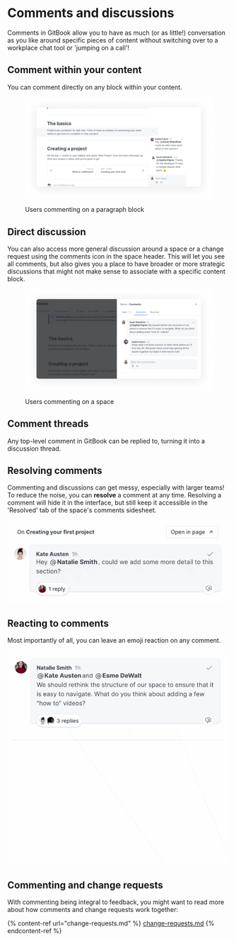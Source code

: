 # Comments and discussions

Comments in GitBook allow you to have as much (or as little!) conversation as you like around specific pieces of content without switching over to a workplace chat tool or 'jumping on a call'!

## Comment within your content <a href="#comment-within-your-content" id="comment-within-your-content"></a>

You can comment directly on any block within your content.

<figure><img src="../../.gitbook/assets/comment-on-a-block.png" alt="A screenshot of a GitBook space where users have been commenting on a paragraph block. The first asks for more detail to be included in the section, the second confirms that they will work on the changes."><figcaption><p>Users commenting on a paragraph block</p></figcaption></figure>

## Direct discussion

You can also access more general discussion around a space or a change request using the comments icon in the space header. This will let you see all comments, but also gives you a place to have broader or more strategic discussions that might not make sense to associate with a specific content block.

<figure><img src="../../.gitbook/assets/space-discussion.png" alt="A screenshot of a GitBook space with the discussion panel open. Two users are discussing ways to improve the structure of their documentation; one suggests adding videos, the other agrees and volunteers to kick off the project."><figcaption><p>Users commenting on a space</p></figcaption></figure>

## Comment threads

Any top-level comment in GitBook can be replied to, turning it into a discussion thread.

## Resolving comments

Commenting and discussions can get messy, especially with larger teams! To reduce the noise, you can **resolve** a comment at any time. Resolving a comment will hide it in the interface, but still keep it accessible in the 'Resolved' tab of the space's comments sidesheet.

![](<../../.gitbook/assets/Resolve Comment.gif>)

## Reacting to comments

Most importantly of all, you can leave an emoji reaction on any comment.

![](<../../.gitbook/assets/Comment React.gif>)

## Commenting and change requests

With commenting being integral to feedback, you might want to read more about how comments and change requests work together:

{% content-ref url="change-requests.md" %}
[change-requests.md](change-requests.md)
{% endcontent-ref %}
